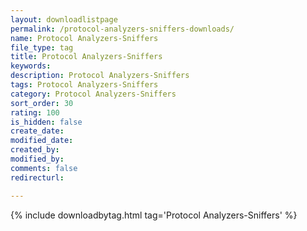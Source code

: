 ```yaml
---
layout: downloadlistpage
permalink: /protocol-analyzers-sniffers-downloads/
name: Protocol Analyzers-Sniffers
file_type: tag
title: Protocol Analyzers-Sniffers
keywords:
description: Protocol Analyzers-Sniffers
tags: Protocol Analyzers-Sniffers
category: Protocol Analyzers-Sniffers
sort_order: 30
rating: 100
is_hidden: false
create_date:
modified_date:
created_by:
modified_by:
comments: false
redirecturl:

---
```

 {% include downloadbytag.html tag='Protocol Analyzers-Sniffers' %}
